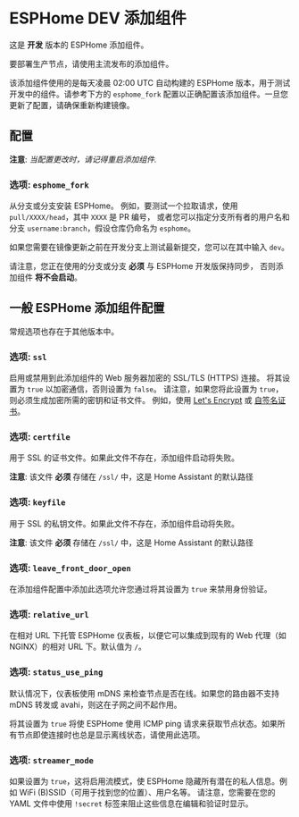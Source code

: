 # ESPHome DEV 添加组件

这是 **开发** 版本的 ESPHome 添加组件。

要部署生产节点，请使用主流发布的添加组件。

该添加组件使用的是每天凌晨 02:00 UTC 自动构建的 ESPHome 版本，用于测试开发中的组件。请参考下方的 `esphome_fork` 配置以正确配置该添加组件。一旦您更新了配置，请确保重新构建镜像。

## 配置

**注意**: _当配置更改时，请记得重启添加组件._

### 选项: `esphome_fork`

从分支或分支安装 ESPHome。
例如，要测试一个拉取请求，使用 `pull/XXXX/head`，其中 `XXXX` 是 PR 编号，
或者您可以指定分支所有者的用户名和分支 `username:branch`，假设仓库仍命名为 `esphome`。

如果您需要在镜像更新之前在开发分支上测试最新提交，您可以在其中输入 `dev`。

请注意，您正在使用的分支或分支 **必须** 与 ESPHome 开发版保持同步，
否则添加组件 **将不会启动**。

## 一般 ESPHome 添加组件配置

常规选项也存在于其他版本中。

### 选项: `ssl`

启用或禁用到此添加组件的 Web 服务器加密的 SSL/TLS (HTTPS) 连接。
将其设置为 `true` 以加密通信，否则设置为 `false`。
请注意，如果您将此设置为 `true`，则必须生成加密所需的密钥和证书文件。
例如，使用 [Let's Encrypt](https://www.home-assistant.io/addons/lets_encrypt/)
或 [自签名证书](https://www.home-assistant.io/docs/ecosystem/certificates/tls_self_signed_certificate/)。

### 选项: `certfile`

用于 SSL 的证书文件。如果此文件不存在，添加组件启动将失败。

**注意**: 该文件 **必须** 存储在 `/ssl/` 中，这是 Home Assistant 的默认路径

### 选项: `keyfile`

用于 SSL 的私钥文件。如果此文件不存在，添加组件启动将失败。

**注意**: 该文件 **必须** 存储在 `/ssl/` 中，这是 Home Assistant 的默认路径

### 选项: `leave_front_door_open`

在添加组件配置中添加此选项允许您通过将其设置为 `true` 来禁用身份验证。

### 选项: `relative_url`

在相对 URL 下托管 ESPHome 仪表板，以便它可以集成到现有的 Web 代理（如 NGINX）的相对 URL 下。默认值为 `/`。

### 选项: `status_use_ping`

默认情况下，仪表板使用 mDNS 来检查节点是否在线。如果您的路由器不支持 mDNS 转发或 avahi，则这在子网之间不起作用。

将其设置为 `true` 将使 ESPHome 使用 ICMP ping 请求来获取节点状态。如果所有节点即使连接时也总是显示离线状态，请使用此选项。

### 选项: `streamer_mode`

如果设置为 `true`，这将启用流模式，使 ESPHome 隐藏所有潜在的私人信息。例如 WiFi (B)SSID（可用于找到您的位置）、用户名等。
请注意，您需要在您的 YAML 文件中使用 `!secret` 标签来阻止这些信息在编辑和验证时显示。